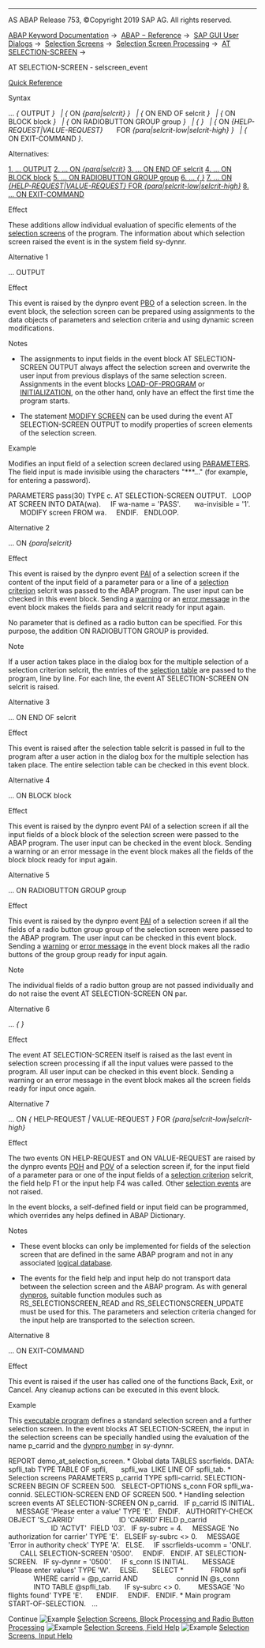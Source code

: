   

* * *

AS ABAP Release 753, ©Copyright 2019 SAP AG. All rights reserved.

[ABAP Keyword Documentation](javascript:call_link\('abenabap.htm'\)) →  [ABAP − Reference](javascript:call_link\('abenabap_reference.htm'\)) →  [SAP GUI User Dialogs](javascript:call_link\('abenabap_screens.htm'\)) →  [Selection Screens](javascript:call_link\('abenselection_screen.htm'\)) →  [Selection Screen Processing](javascript:call_link\('abenselection_screen_events.htm'\)) →  [AT SELECTION-SCREEN](javascript:call_link\('abapat_selection-screen.htm'\)) → 

AT SELECTION-SCREEN - selscreen\_event

[Quick Reference](javascript:call_link\('abapat_selection-screen_shortref.htm'\))

Syntax

... *{* OUTPUT *}*
  *|* *{* ON *{*para*|*selcrit*}* *}*
  *|* *{* ON END OF selcrit *}*
  *|* *{* ON BLOCK block *}*
  *|* *{* ON RADIOBUTTON GROUP group *}*
  *|* *{* *}*
  *|* *{* ON *{*HELP-REQUEST*|*VALUE-REQUEST*}*
      FOR *{*para*|*selcrit-low*|*selcrit-high*}* *}*
  *|* *{* ON EXIT-COMMAND *}*.

Alternatives:

[1\. ... OUTPUT](#!ABAP_ALTERNATIVE_1@1@)
[2\. ... ON *{*para*|*selcrit*}*](#!ABAP_ALTERNATIVE_2@2@)
[3\. ... ON END OF selcrit](#!ABAP_ALTERNATIVE_3@3@)
[4\. ... ON BLOCK block](#!ABAP_ALTERNATIVE_4@4@)
[5\. ... ON RADIOBUTTON GROUP group](#!ABAP_ALTERNATIVE_5@5@)
[6\. ... *{* *}*](#!ABAP_ALTERNATIVE_6@6@)
[7\. ... ON *{*HELP-REQUEST*|*VALUE-REQUEST*}* FOR *{*para*|*selcrit-low*|*selcrit-high*}*](#!ABAP_ALTERNATIVE_7@7@)
[8\. ... ON EXIT-COMMAND](#!ABAP_ALTERNATIVE_8@8@)

Effect

These additions allow individual evaluation of specific elements of the [selection screens](javascript:call_link\('abenselection_screen_glosry.htm'\) "Glossary Entry") of the program. The information about which selection screen raised the event is in the system field sy-dynnr.

Alternative 1

... OUTPUT

Effect

This event is raised by the dynpro event [PBO](javascript:call_link\('abenpbo_glosry.htm'\) "Glossary Entry") of a selection screen. In the event block, the selection screen can be prepared using assignments to the data objects of parameters and selection criteria and using dynamic screen modifications.

Notes

-   The assignments to input fields in the event block AT SELECTION-SCREEN OUTPUT always affect the selection screen and overwrite the user input from previous displays of the same selection screen. Assignments in the event blocks [LOAD-OF-PROGRAM](javascript:call_link\('abapload-of-program.htm'\)) or [INITIALIZATION](javascript:call_link\('abapinitialization.htm'\)), on the other hand, only have an effect the first time the program starts.
    
-   The statement [MODIFY SCREEN](javascript:call_link\('abapmodify_screen.htm'\)) can be used during the event AT SELECTION-SCREEN OUTPUT to modify properties of screen elements of the selection screen.
    

Example

Modifies an input field of a selection screen declared using [PARAMETERS](javascript:call_link\('abapparameters.htm'\)). The field input is made invisible using the characters "\*\*\*..." (for example, for entering a password).

PARAMETERS pass(30) TYPE c.
AT SELECTION-SCREEN OUTPUT.
  LOOP AT SCREEN INTO DATA(wa).
    IF wa-name = 'PASS'.
      wa-invisible = '1'.
      MODIFY screen FROM wa.
    ENDIF.
  ENDLOOP.

Alternative 2

... ON *{*para*|*selcrit*}*

Effect

This event is raised by the dynpro event [PAI](javascript:call_link\('abenpai_glosry.htm'\) "Glossary Entry") of a selection screen if the content of the input field of a parameter para or a line of a [selection criterion](javascript:call_link\('abenselection_criterion_glosry.htm'\) "Glossary Entry") selcrit was passed to the ABAP program. The user input can be checked in this event block. Sending a [warning](javascript:call_link\('abenwarning_glosry.htm'\) "Glossary Entry") or an [error message](javascript:call_link\('abenerror_message_glosry.htm'\) "Glossary Entry") in the event block makes the fields para and selcrit ready for input again.

No parameter that is defined as a radio button can be specified. For this purpose, the addition ON RADIOBUTTON GROUP is provided.

Note

If a user action takes place in the dialog box for the multiple selection of a selection criterion selcrit, the entries of the [selection table](javascript:call_link\('abenselection_table_glosry.htm'\) "Glossary Entry") are passed to the program, line by line. For each line, the event AT SELECTION-SCREEN ON selcrit is raised.

Alternative 3

... ON END OF selcrit

Effect

This event is raised after the selection table selcrit is passed in full to the program after a user action in the dialog box for the multiple selection has taken place. The entire selection table can be checked in this event block.

Alternative 4

... ON BLOCK block

Effect

This event is raised by the dynpro event PAI of a selection screen if all the input fields of a block block of the selection screen were passed to the ABAP program. The user input can be checked in the event block. Sending a warning or an error message in the event block makes all the fields of the block block ready for input again.

Alternative 5

... ON RADIOBUTTON GROUP group

Effect

This event is raised by the dynpro event [PAI](javascript:call_link\('abenpai_glosry.htm'\) "Glossary Entry") of a selection screen if all the fields of a radio button group group of the selection screen were passed to the ABAP program. The user input can be checked in this event block. Sending a [warning](javascript:call_link\('abenwarning_glosry.htm'\) "Glossary Entry") or [error message](javascript:call_link\('abenerror_message_glosry.htm'\) "Glossary Entry") in the event block makes all the radio buttons of the group group ready for input again.

Note

The individual fields of a radio button group are not passed individually and do not raise the event AT SELECTION-SCREEN ON par.

Alternative 6

... *{* *}*

Effect

The event AT SELECTION-SCREEN itself is raised as the last event in selection screen processing if all the input values were passed to the program. All user input can be checked in this event block. Sending a warning or an error message in the event block makes all the screen fields ready for input once again.

Alternative 7

... ON *{* HELP-REQUEST *|* VALUE-REQUEST *}* FOR *{*para*|*selcrit-low*|*selcrit-high*}*

Effect

The two events ON HELP-REQUEST and ON VALUE-REQUEST are raised by the dynpro events [POH](javascript:call_link\('abenpoh_glosry.htm'\) "Glossary Entry") and [POV](javascript:call_link\('abenpov_glosry.htm'\) "Glossary Entry") of a selection screen if, for the input field of a parameter para or one of the input fields of a [selection criterion](javascript:call_link\('abenselection_criterion_glosry.htm'\) "Glossary Entry") selcrit, the field help F1 or the input help F4 was called. Other [selection events](javascript:call_link\('abenselection_screen_event_glosry.htm'\) "Glossary Entry") are not raised.

In the event blocks, a self-defined field or input field can be programmed, which overrides any helps defined in ABAP Dictionary.

Notes

-   These event blocks can only be implemented for fields of the selection screen that are defined in the same ABAP program and not in any associated [logical database](javascript:call_link\('abenlogical_data_base_glosry.htm'\) "Glossary Entry").
    
-   The events for the field help and input help do not transport data between the selection screen and the ABAP program. As with general [dynpros](javascript:call_link\('abendynpro_glosry.htm'\) "Glossary Entry"), suitable function modules such as RS\_SELECTIONSCREEN\_READ and RS\_SELECTIONSCREEN\_UPDATE must be used for this. The parameters and selection criteria changed for the input help are transported to the selection screen.
    

Alternative 8

... ON EXIT-COMMAND

Effect

This event is raised if the user has called one of the functions Back, Exit, or Cancel. Any cleanup actions can be executed in this event block.

Example

This [executable program](javascript:call_link\('abenexecutable_program_glosry.htm'\) "Glossary Entry") defines a standard selection screen and a further selection screen. In the event blocks AT SELECTION-SCREEN, the input in the selection screens can be specially handled using the evaluation of the name p\_carrid and the [dynpro number](javascript:call_link\('abendynpro_number_glosry.htm'\) "Glossary Entry") in sy-dynnr.

REPORT demo\_at\_selection\_screen.
\* Global data
TABLES sscrfields.
DATA: spfli\_tab TYPE TABLE OF spfli,
      spfli\_wa  LIKE LINE OF spfli\_tab.
\* Selection screens
PARAMETERS p\_carrid TYPE spfli-carrid.
SELECTION-SCREEN BEGIN OF SCREEN 500.
  SELECT-OPTIONS s\_conn FOR spfli\_wa-connid.
SELECTION-SCREEN END OF SCREEN 500.
\* Handling selection screen events
AT SELECTION-SCREEN ON p\_carrid.
  IF p\_carrid IS INITIAL.
    MESSAGE 'Please enter a value' TYPE 'E'.
  ENDIF.
  AUTHORITY-CHECK OBJECT 'S\_CARRID'
                      ID 'CARRID' FIELD p\_carrid
                      ID 'ACTVT'  FIELD '03'.
  IF sy-subrc = 4.
    MESSAGE 'No authorization for carrier' TYPE 'E'.
  ELSEIF sy-subrc <> 0.
    MESSAGE 'Error in authority check' TYPE 'A'.
  ELSE.
    IF sscrfields-ucomm = 'ONLI'.
      CALL SELECTION-SCREEN '0500'.
    ENDIF.
  ENDIF.
AT SELECTION-SCREEN.
  IF sy-dynnr = '0500'.
    IF s\_conn IS INITIAL.
      MESSAGE 'Please enter values' TYPE 'W'.
    ELSE.
      SELECT \*
             FROM spfli
             WHERE carrid = @p\_carrid AND
                   connid IN @s\_conn
             INTO TABLE @spfli\_tab.
      IF sy-subrc <> 0.
        MESSAGE 'No flights found' TYPE 'E'.
      ENDIF.
    ENDIF.
  ENDIF.
\* Main program
START-OF-SELECTION.
  ...

Continue
![Example](exa.gif "Example") [Selection Screens, Block Processing and Radio Button Processing](javascript:call_link\('abensel_screen_at_sel_on_abexa.htm'\))
![Example](exa.gif "Example") [Selection Screens, Field Help](javascript:call_link\('abensel_screen_f1_help_abexa.htm'\))
![Example](exa.gif "Example") [Selection Screens, Input Help](javascript:call_link\('abensel_screen_f4_help_abexa.htm'\))